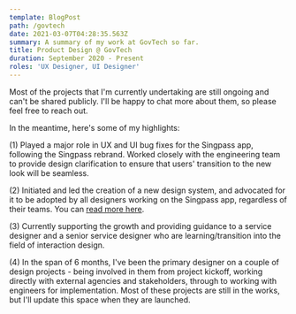 ```yaml
---
template: BlogPost
path: /govtech
date: 2021-03-07T04:28:35.563Z
summary: A summary of my work at GovTech so far.
title: Product Design @ GovTech
duration: September 2020 - Present
roles: 'UX Designer, UI Designer'
---
```

Most of the projects that I'm currently undertaking are still ongoing and can't be shared publicly. I'll be happy to chat more about them, so please feel free to reach out.

In the meantime, here's some of my highlights:

(1) Played a major role in UX and UI bug fixes for the Singpass app, following the Singpass rebrand. Worked closely with the engineering team to provide design clarification to ensure that users' transition to the new look will be seamless.

(2) Initiated and led the creation of a new design system, and advocated for it to be adopted by all designers working on the Singpass app, regardless of their teams. You can [read more here](/singpass-design-system).

(3) Currently supporting the growth and providing guidance to a service designer and a senior service designer who are learning/transition into the field of interaction design.

(4) In the span of 6 months, I've been the primary designer on a couple of design projects - being involved in them from project kickoff, working directly with external agencies and stakeholders, through to working with engineers for implementation. Most of these projects are still in the works, but I'll update this space when they are launched.
